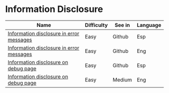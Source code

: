 # Information Disclosure

| Name | Difficulty | See in | Language |
| --- | --- | --- | --- |
| [Information disclosure in error messages](Portswigger/InfoDisclosure/InfoDisclosure01PS.md) | Easy | Github | Esp |
| [Information disclosure in error messages](https://medium.com/@josewice7/infodiscl01-information-disclosure-in-error-messages-portswigger-3c615bd2d0c9) | Easy | Github | Eng |
| [Information disclosure on debug page](Portswigger/InfoDisclosure/InfoDisclosure02PS.md) | Easy | Github | Esp |
| [Information disclosure on debug page](https://medium.com/@josewice7/infodiscl02-information-disclosure-on-debug-page-portswigger-5c2fb8f1cb7d) | Easy | Medium | Eng |